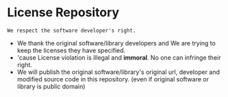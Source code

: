# License Repository
```
We respect the software developer's right.
```
 * We thank the original software/library developers and We are trying to keep the licenses they have specified.
 * 'cause License violation is illegal and **immoral**. No one can infringe their right.
 * We will publish the original software/library's original url, developer and modified source code in this repository. (even if original software or library is public domain)
